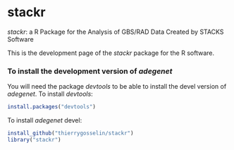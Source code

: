 # stackr
*stackr*: a R Package for the Analysis of GBS/RAD Data Created by STACKS Software

This is the development page of the *stackr* package for the R software.


### To install the development version of *adegenet*
You will need the package *devtools* to be able to install the devel version of *adegenet*.
To install *devtools*:
```r
install.packages("devtools")
```

To install *adegenet* devel:
```r
install_github("thierrygosselin/stackr")
library("stackr")
```
